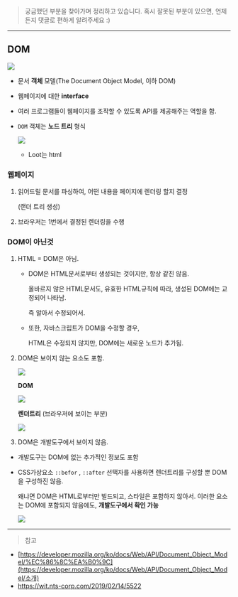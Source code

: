 >   궁금했던 부분을 찾아가며 정리하고 있습니다.
> 혹시 잘못된 부분이 있으면, 언제든지 댓글로 편하게 알려주세요 :)



----



##  DOM

![](https://upload.wikimedia.org/wikipedia/commons/thumb/5/5a/DOM-model.svg/1200px-DOM-model.svg.png)

- 문서 **객체** 모델(The Document Object Model, 이하 DOM) 

- 웹페이지에 대한 **interface**

- 여러 프로그램들이 웹페이지를 조작할 수 있도록 API를 제공해주는 역할을 함.

- `DOM` 객체는 **노드 트리** 형식

  ![](https://wit.nts-corp.com/wp-content/uploads/2019/02/-3-768x423.)

  

  - Loot는 html



### 웹페이지 

1. 읽어드릴 문서를 파싱하여, 어떤 내용을 페이지에 렌더링 할지 결정

   (랜더 트리 생성)

2. 브라우저는 1번에서 결정된 렌더링을 수행



### DOM이 아닌것

1. HTML = DOM은 아님.

   - DOM은 HTML문서로부터 생성되는 것이지만, 항상 같진 않음.

     올바르지 않은 HTML문서도, 유효한 HTML규칙에 따라, 생성된 DOM에는 교정되어 나타남.

     즉 알아서 수정되어서.

   - 또한, 자바스크립트가 DOM을 수정할 경우,

     HTML은 수정되지 않지만, DOM에는 새로운 노드가 추가됨.



2. DOM은 보이지 않는 요소도 포함.

   ![](https://wit.nts-corp.com/wp-content/uploads/2019/02/-7-768x243.)

   

   **DOM**

   ![](https://wit.nts-corp.com/wp-content/uploads/2019/02/-9-768x326.)

   **렌더트리** (브라우저에 보이는 부분)

   ![](https://wit.nts-corp.com/wp-content/uploads/2019/02/-8-768x193.)



3. DOM은 개발도구에서 보이지 않음.

- 개발도구는  DOM에 없는 추가적인 정보도 포함

- CSS가상요소 `::befor` , `::after` 선택자를 사용하면 렌더트리를 구성할 뿐 DOM을 구성하진 않음. 

  왜냐면 DOM은 HTML로부터만 빌드되고, 스타일은 포함하지 않아서.
  이러한 요소는 DOM에 포함되지 않음에도, **개발도구에서 확인 가능**

  ![](https://wit.nts-corp.com/wp-content/uploads/2019/02/-10-1024x657.)

****

> 참고

- [https://developer.mozilla.org/ko/docs/Web/API/Document_Object_Model/%EC%86%8C%EA%B0%9C](https://developer.mozilla.org/ko/docs/Web/API/Document_Object_Model/소개)
- https://wit.nts-corp.com/2019/02/14/5522